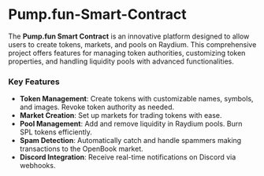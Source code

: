# Pump.fun-Smart-Contract

The **Pump.fun Smart Contract** is an innovative platform  designed to allow users to create tokens, markets, and pools on Raydium. This comprehensive project offers features for managing token authorities, customizing token properties, and handling liquidity pools with advanced functionalities.

### Key Features

- **Token Management**: Create tokens with customizable names, symbols, and images. Revoke token authority as needed.
- **Market Creation**: Set up markets for trading tokens with ease.
- **Pool Management**: Add and remove liquidity in Raydium pools. Burn SPL tokens efficiently.
- **Spam Detection**: Automatically catch and handle spammers making transactions to the OpenBook market.
- **Discord Integration**: Receive real-time notifications on Discord via webhooks.
